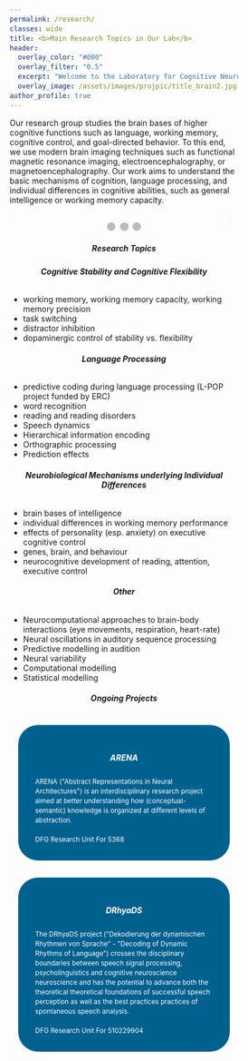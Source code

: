 ```yaml
---
permalink: /research/
classes: wide
title: <b>Main Research Topics in Our Lab</b>
header:
  overlay_color: "#000"
  overlay_filter: "0.5"
  excerpt: "Welcome to the Laboratory for Cognitive Neuroscience."
  overlay_image: /assets/images/projpic/title_brain2.jpg
author_profile: true
---
```


<style>
.box {
  padding: 30px;
  box-sizing: border-box;
  border: 15px solid transparent;
  background-clip:padding-box;
  background-color: #00618F ;
  border-radius: 50px;
  color: #F8F6F5;
 cursor: pointer;  
transition: all 300ms;
        }
.box:hover {
      scale:1.05;
        }

.link-style {
  color:white;
}

.link-style:hover {
    color:white;
}

.projimage{
    display: block;
    margin-left: auto;
    margin-right: auto;
} 
a:link { 
  text-decoration: none; 
} 
a:visited { 
  text-decoration: none; 
} 
a:hover { 
  text-decoration: none; 
} 
a:active { 
  text-decoration: none; 
}

* {box-sizing:border-box}

/* Slideshow container */
.slideshow-container {
  max-width: 1000px;
  position: relative;
  margin: auto;
}

/* Hide the images by default */
.mySlides {
  display: none;
}

/* Next & previous buttons */
.prev, .next {
  cursor: pointer;
  position: absolute;
  top: 50%;
  width: auto;
  margin-top: -22px;
  padding: 16px;
  color: white;
  font-weight: bold;
  font-size: 18px;
  transition: 0.6s ease;
  border-radius: 0 3px 3px 0;
  user-select: none;
}

/* Position the "next button" to the right */
.next {
  right: 0;
  border-radius: 3px 0 0 3px;
}

/* On hover, add a black background color with a little bit see-through */
.prev:hover, .next:hover {
  background-color: rgba(0,0,0,0.8);
}

/* Caption text */
.text {
  color: #f2f2f2;
  font-size: 15px;
  padding: 8px 12px;
  position: absolute;
  bottom: 8px;
  width: 100%;
  text-align: center;
}

/* Number text (1/3 etc) */
.numbertext {
  color: #f2f2f2;
  font-size: 12px;
  padding: 8px 12px;
  position: absolute;
  top: 0;
}

/* The dots/bullets/indicators */
.dot {
  cursor: pointer;
  height: 15px;
  width: 15px;
  margin: 0 2px;
  background-color: #bbb;
  border-radius: 50%;
  display: inline-block;
  transition: background-color 0.6s ease;
}

.active, .dot:hover {
  background-color: #717171;
}

/* Fading animation */
.fade {
  animation-name: fade;
  animation-duration: 1.5s;
}

@keyframes fade {
  from {opacity: .4}
  to {opacity: 1}
}
</style>

<p>Our research group studies the brain bases of higher cognitive functions such as language, working memory, cognitive control, and goal-directed behavior. To this end, we use modern brain imaging techniques such as functional magnetic resonance imaging, electroencephalography, or magnetoencephalography. Our work aims to understand the basic mechanisms of cognition, language processing, and individual differences in cognitive abilities, such as general intelligence or working memory capacity. </p>


 <!-- Slideshow container -->
<div class="slideshow-container">

  <!-- Full-width images with number and caption text -->
  <div class="mySlides fade">
    <div class="numbertext">1 / 3</div>
    <img src="/assets/images/labpic/image2.png" style="width:100%">
    <div class="text">Caption Text</div>
  </div>

  <div class="mySlides fade">
    <div class="numbertext">2 / 3</div>
    <img src="/assets/images/labpic/tc_joined_CrI_no_bf.png" style="width:100%">
    <div class="text">Caption Two</div>
  </div>

  <div class="mySlides fade">
    <div class="numbertext">3 / 3</div>
    <img src="/assets/images/labpic/posterior_poi_partial.png" style="width:100%">
    <div class="text">Caption Three</div>
  </div>

  <!-- Next and previous buttons -->
  <a class="prev" onclick="plusSlides(-1)">&#10094;</a>
  <a class="next" onclick="plusSlides(1)">&#10095;</a>
</div>
<br>

<!-- The dots/circles -->
<div style="text-align:center">
  <span class="dot" onclick="currentSlide(1)"></span>
  <span class="dot" onclick="currentSlide(2)"></span>
  <span class="dot" onclick="currentSlide(3)"></span>
</div> 
<h5 style="text-align:center"><b>Research Topics </b></h5>
<div class="container">
  <div class="row">
    <div class="col-md-5" >
        <h6 style="text-align:center"> <b>Cognitive Stability and Cognitive Flexibility </b></h6>
        <ul>
          <li>working memory, working memory capacity, working memory precision</li>
          <li>task switching</li>
          <li>distractor inhibition</li>
          <li>dopaminergic control of stability vs. flexibility</li>
        </ul>
    </div>
    <div class="col-md-1" >
    </div>
    <div class="col-md-5">
        <h6 style="text-align:center"> <b> Language Processing </b></h6>
        <ul >
          <li>predictive coding during language processing (L-POP project funded by ERC)</li>
          <li>word recognition</li>
          <li>reading and reading disorders</li>
          <li>Speech dynamics</li>
          <li>Hierarchical information encoding  </li>
          <li>Orthographic processing</li>
          <li>Prediction effects</li>
        </ul>
    </div>
      <div class="col-md-1" >
  </div>
    <div class="col-md-5">
        <h6 style="text-align:center"> <b>Neurobiological Mechanisms underlying Individual Differences </b></h6>
        <ul>
          <li>brain bases of intelligence</li>
          <li>individual differences in working memory performance</li>
          <li>effects of personality (esp. anxiety) on executive cognitive control</li>
          <li>genes, brain, and behaviour</li>
          <li>neurocognitive development of reading, attention, executive control</li>
        </ul>
    </div>
      <div class="col-md-1" >
  </div>
    <div class="col-md-5" >
        <h6 style="text-align:center"> <b>Other </b></h6>
        <ul >
          <li>Neurocomputational approaches to brain-body interactions (eye movements, respiration, heart-rate)</li>
          <li>Neural oscillations in auditory sequence processing</li>
          <li>Predictive modelling in audition </li>
          <li>Neural variability</li>
          <li>Computational modelling</li>
          <li>Statistical modelling</li>
        </ul>
      </div>
  </div>
</div>

<h5 style="text-align:center"><b>Ongoing Projects </b></h5>

<div class="container">
  <div class="row">
    <div class="col-md-6 box">
      <a href="https://neuroai-arena.github.io/"  class="link-style">
          <h5 class="centeralign" style="text-align:center">  <b>ARENA </b> </h5>
          <div class="centeralign">
            <small>
            ARENA ("Abstract Representations in Neural Architectures") is an interdisciplinary research project aimed at better understanding how (conceptual-semantic) knowledge is organized at different levels of abstraction. <br>
            <br>
            DFG Research Unit For 5368 
            </small>
          </div>
      </a>
    </div>  
    <div class="col-md-6 box"> 
      <a href="https://gepris.dfg.de/gepris/projekt/510229904"  class="link-style">
          <h5 class="centeralign" style="text-align:center"> <b>DRhyaDS </b></h5>
          <div class="centeralign"> 
            <small>
            The DRhyaDS project ("Dekodierung der dynamischen Rhythmen von Sprache" - "Decoding of Dynamic Rhythms of Language") crosses the disciplinary boundaries between speech signal processing, psycholinguistics and cognitive neuroscience  neuroscience and has the potential to advance both the theoretical 
            theoretical foundations of successful speech perception as well as the best practices
            practices of spontaneous speech analysis.  <br>
            <br>
            DFG Research Unit For 510229904
            </small>
        </div>
      </a>
    </div> 
  </div>
</div>
<style>
